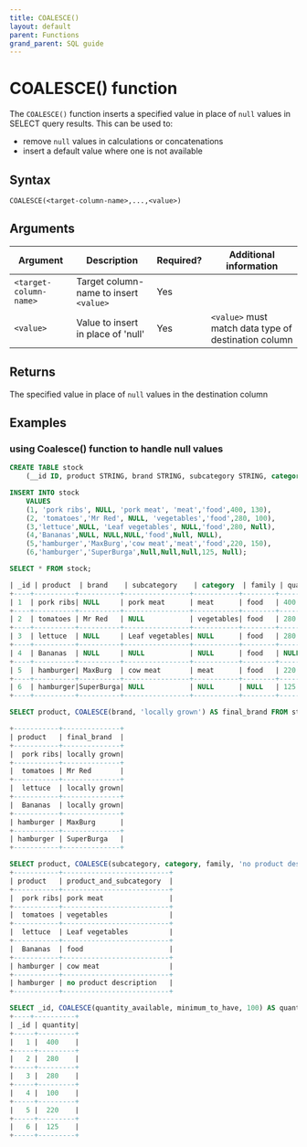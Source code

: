 ```yaml
---
title: COALESCE()
layout: default
parent: Functions
grand_parent: SQL guide
---
```


# COALESCE() function

The `COALESCE()` function inserts a specified value in place of `null` values in SELECT query results. This can be used to:
* remove `null` values in calculations or concatenations
* insert a default value where one is not available

## Syntax

```
COALESCE(<target-column-name>,...,<value>)
```

## Arguments

| Argument | Description | Required? | Additional information |
|---|---|---|---|
| `<target-column-name>` | Target column-name to insert `<value>` | Yes |  |
| `<value>` | Value to insert in place of 'null' | Yes | `<value>` must match data type of destination column |

## Returns

The specified value in place of `null` values in the destination column

## Examples

### using Coalesce() function to handle null values

```sql
CREATE TABLE stock
    (__id ID, product STRING, brand STRING, subcategory STRING, category STRING, family STRING, quantity_available INT, minimum_to_have INT);

INSERT INTO stock
    VALUES
    (1, 'pork ribs', NULL, 'pork meat', 'meat','food',400, 130),
    (2, 'tomatoes','Mr Red', NULL, 'vegetables','food',280, 100),
    (3,'lettuce',NULL, 'Leaf vegetables', NULL,'food',280, Null),
    (4,'Bananas',NULL, NULL,NULL,'food',Null, NULL),
    (5,'hamburger','MaxBurg','cow meat','meat','food',220, 150),
    (6,'hamburger','SuperBurga',Null,Null,Null,125, Null);

SELECT * FROM stock;

| _id | product  | brand    | subcategory    | category  | family | quantity_available| minimum_to_have|
+----+----------+----------+----------------+-----------+--------+-------------------+----------------+
| 1  | pork ribs| NULL     | pork meat      | meat      | food   | 400               | 130            |
+----+----------+----------+----------------+-----------+--------+-------------------+----------------+
| 2  | tomatoes | Mr Red   | NULL           | vegetables| food   | 280               | 100            |
+----+----------+----------+----------------+-----------+--------+-------------------+----------------+
| 3  | lettuce  | NULL     | Leaf vegetables| NULL      | food   | 280               | NULL           |
+----+----------+----------+----------------+-----------+--------+-------------------+----------------+
| 4  | Bananas  | NULL     | NULL           | NULL      | food   | NULL              | NULL           |
+----+----------+----------+----------------+-----------+--------+-------------------+----------------+
| 5  | hamburger| MaxBurg  | cow meat       | meat      | food   | 220               | 150            |
+----+----------+----------+----------------+-----------+--------+-------------------+----------------+
| 6  | hamburger|SuperBurga| NULL           | NULL      | NULL   | 125               | NULL           |
+----+----------+----------+----------------+-----------+--------+-------------------+----------------+

SELECT product, COALESCE(brand, 'locally grown') AS final_brand FROM stock;

+-----------+--------------+
| product   | final_brand  |
+-----------+--------------+
|  pork ribs| locally grown|
+-----------+--------------+
|  tomatoes | Mr Red       |
+-----------+--------------+
|  lettuce  | locally grown|
+-----------+--------------+
|  Bananas  | locally grown|
+-----------+--------------+
| hamburger | MaxBurg      |
+-----------+--------------+
| hamburger | SuperBurga   |
+-----------+--------------+

SELECT product, COALESCE(subcategory, category, family, 'no product description') AS product_and_subcategory FROM stock;
+-----------+--------------------------+
| product   | product_and_subcategory  |
+-----------+--------------------------+
|  pork ribs| pork meat                |
+-----------+--------------------------+
|  tomatoes | vegetables               |
+-----------+--------------------------+
|  lettuce  | Leaf vegetables          |
+-----------+--------------------------+
|  Bananas  | food                     |
+-----------+--------------------------+
| hamburger | cow meat                 |
+-----------+--------------------------+
| hamburger | no product description   |
+-----------+--------------------------+

SELECT _id, COALESCE(quantity_available, minimum_to_have, 100) AS quantity FROM stock;
+----+----------+
| _id | quantity|
+-----+---------+
|   1 |  400    |
+-----+---------+
|   2 |  280    |
+-----+---------+
|   3 |  280    |
+-----+---------+
|   4 |  100    |
+-----+---------+
|   5 |  220    |
+-----+---------+
|   6 |  125    |
+-----+---------+

```
